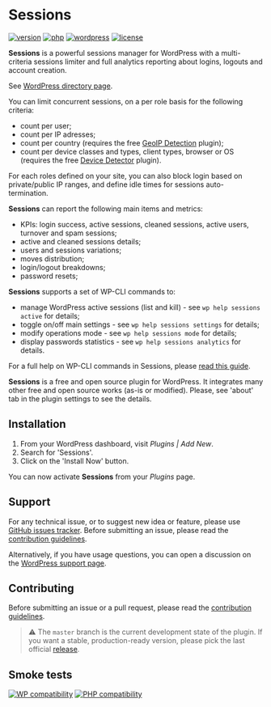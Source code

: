# Sessions
[![version](https://badgen.net/github/release/Pierre-Lannoy/wp-sessions/)](https://wordpress.org/plugins/sessions/)
[![php](https://badgen.net/badge/php/7.2+/green)](https://wordpress.org/plugins/sessions/)
[![wordpress](https://badgen.net/badge/wordpress/5.2+/green)](https://wordpress.org/plugins/sessions/)
[![license](https://badgen.net/github/license/Pierre-Lannoy/wp-sessions/)](/license.txt)

__Sessions__ is a powerful sessions manager for WordPress with a multi-criteria sessions limiter and full analytics reporting about logins, logouts and account creation.

See [WordPress directory page](https://wordpress.org/plugins/sessions/). 

You can limit concurrent sessions, on a per role basis for the following criteria:

* count per user;
* count per IP adresses;
* count per country (requires the free [GeoIP Detection](https://wordpress.org/plugins/geoip-detect/) plugin);
* count per device classes and types, client types, browser or OS (requires the free [Device Detector](https://wordpress.org/plugins/device-detector/) plugin).

For each roles defined on your site, you can also block login based on private/public IP ranges, and define idle times for sessions auto-termination.

__Sessions__ can report the following main items and metrics:

* KPIs: login success, active sessions, cleaned sessions, active users, turnover and spam sessions;
* active and cleaned sessions details;
* users and sessions variations;
* moves distribution;
* login/logout breakdowns;
* password resets;

__Sessions__ supports a set of WP-CLI commands to:
    
* manage WordPress active sessions (list and kill) - see `wp help sessions active` for details;
* toggle on/off main settings - see `wp help sessions settings` for details;
* modify operations mode - see `wp help sessions mode` for details;
* display passwords statistics - see `wp help sessions analytics` for details.

For a full help on WP-CLI commands in Sessions, please [read this guide](WP-CLI.md).

__Sessions__ is a free and open source plugin for WordPress. It integrates many other free and open source works (as-is or modified). Please, see 'about' tab in the plugin settings to see the details.

## Installation

1. From your WordPress dashboard, visit _Plugins | Add New_.
2. Search for 'Sessions'.
3. Click on the 'Install Now' button.

You can now activate __Sessions__ from your _Plugins_ page.

## Support

For any technical issue, or to suggest new idea or feature, please use [GitHub issues tracker](https://github.com/Pierre-Lannoy/wp-sessions/issues). Before submitting an issue, please read the [contribution guidelines](CONTRIBUTING.md).

Alternatively, if you have usage questions, you can open a discussion on the [WordPress support page](https://wordpress.org/support/plugin/sessions/). 

## Contributing

Before submitting an issue or a pull request, please read the [contribution guidelines](CONTRIBUTING.md).

> ⚠️ The `master` branch is the current development state of the plugin. If you want a stable, production-ready version, please pick the last official [release](https://github.com/Pierre-Lannoy/wp-sessions/releases).

## Smoke tests
[![WP compatibility](https://plugintests.com/plugins/sessions/wp-badge.svg)](https://plugintests.com/plugins/sessions/latest)
[![PHP compatibility](https://plugintests.com/plugins/sessions/php-badge.svg)](https://plugintests.com/plugins/sessions/latest)